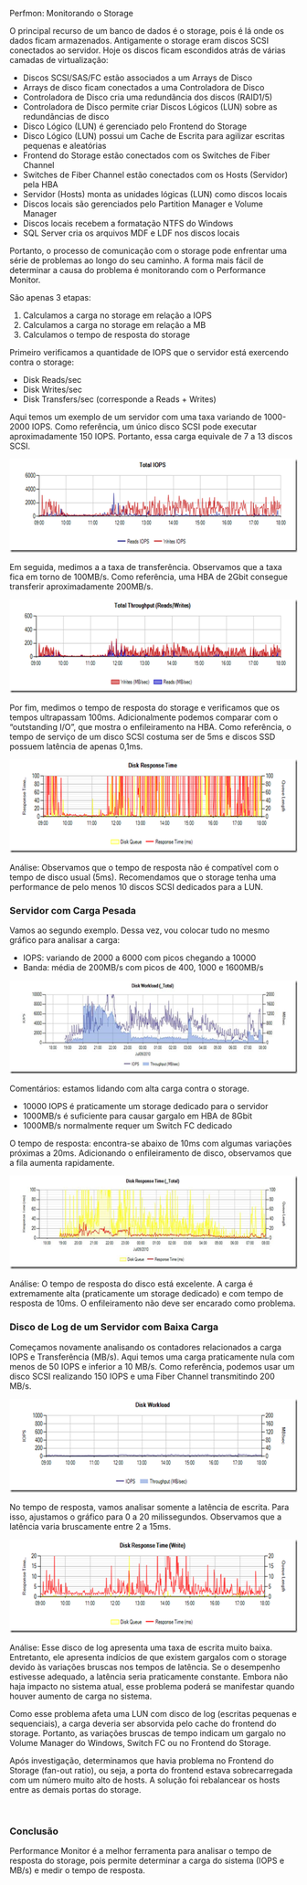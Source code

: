 <a link='https://blogs.msdn.microsoft.com/fcatae/2016/03/01/perfmon-monitorando-o-storage/'>Perfmon: Monitorando o Storage</a>
<p>O principal recurso de um banco de dados é o storage, pois é lá onde os dados ficam armazenados. Antigamente o storage eram discos SCSI conectados ao servidor. Hoje os discos ficam escondidos atrás de várias camadas de virtualização:</p>  <ul>   <li>Discos SCSI/SAS/FC estão associados a um Arrays de Disco</li>    <li>Arrays de disco ficam conectados a uma Controladora de Disco</li>    <li>Controladora de Disco cria uma redundância dos discos (RAID1/5)</li>    <li>Controladora de Disco permite criar Discos Lógicos (LUN) sobre as redundâncias de disco</li>    <li>Disco Lógico (LUN) é gerenciado pelo Frontend do Storage</li>    <li>Disco Lógico (LUN) possui um Cache de Escrita para agilizar escritas pequenas e aleatórias</li>    <li>Frontend do Storage estão conectados com os Switches de Fiber Channel</li>    <li>Switches de Fiber Channel estão conectados com os Hosts (Servidor) pela HBA</li>    <li>Servidor (Hosts) monta as unidades lógicas (LUN) como discos locais</li>    <li>Discos locais são gerenciados pelo Partition Manager e Volume Manager</li>    <li>Discos locais recebem a formatação NTFS do Windows</li>    <li>SQL Server cria os arquivos MDF e LDF nos discos locais</li> </ul>  <p>Portanto, o processo de comunicação com o storage pode enfrentar uma série de problemas ao longo do seu caminho. A forma mais fácil de determinar a causa do problema é monitorando com o Performance Monitor.</p>  <p>São apenas 3 etapas:</p>  <ol>   <li>Calculamos a carga no storage em relação a IOPS</li>    <li>Calculamos a carga no storage em relação a MB</li>    <li>Calculamos o tempo de resposta do storage</li> </ol>  <p>Primeiro verificamos a quantidade de IOPS que o servidor está exercendo contra o storage:</p>  <ul>   <li>Disk Reads/sec</li>    <li>Disk Writes/sec</li>    <li>Disk Transfers/sec (corresponde a Reads + Writes)</li> </ul>  <p>Aqui temos um exemplo de um servidor com uma taxa variando de 1000-2000 IOPS. Como referência, um único disco SCSI pode executar aproximadamente 150 IOPS. Portanto, essa carga equivale de 7 a 13 discos SCSI.</p>  <p><a href="images\1258.image_1B7FF44E.png"><img title="image" style="border-top: 0px;border-right: 0px;border-bottom: 0px;padding-top: 0px;padding-left: 0px;border-left: 0px;padding-right: 0px" border="0" alt="image" src="images\2063.image_thumb_5C9C548A.png" width="644" height="164" /></a></p>  <p>Em seguida, medimos a a taxa de transferência. Observamos que a taxa fica em torno de 100MB/s. Como referência, uma HBA de 2Gbit consegue transferir aproximadamente 200MB/s.</p>  <p><a href="images\6180.image_0B8427D1.png"><img title="image" style="border-top: 0px;border-right: 0px;border-bottom: 0px;padding-top: 0px;padding-left: 0px;border-left: 0px;padding-right: 0px" border="0" alt="image" src="images\6445.image_thumb_4D1E641D.png" width="644" height="164" /></a></p>  <p>Por fim, medimos o tempo de resposta do storage e verificamos que os tempos ultrapassam 100ms. Adicionalmente podemos comparar com o “outstanding I/O”, que mostra o enfileiramento na HBA. Como referência, o tempo de serviço de um disco SCSI costuma ser de 5ms e discos SSD possuem latência de apenas 0,1ms.</p>  <p><a href="images\5148.image_55A1C367.png"><img title="image" style="border-top: 0px;border-right: 0px;border-bottom: 0px;padding-top: 0px;padding-left: 0px;border-left: 0px;padding-right: 0px" border="0" alt="image" src="images\8156.image_thumb_274ACE6B.png" width="644" height="164" /></a></p>  <p>Análise: Observamos que o tempo de resposta não é compatível com o tempo de disco usual (5ms). Recomendamos que o storage tenha uma performance de pelo menos 10 discos SCSI dedicados para a LUN. </p>  <h3>Servidor com Carga Pesada</h3>  <p>Vamos ao segundo exemplo. Dessa vez, vou colocar tudo no mesmo gráfico para analisar a carga:</p>  <ul>   <li>IOPS: variando de 2000 a 6000 com picos chegando a 10000</li>    <li>Banda: média de 200MB/s com picos de 400, 1000 e 1600MB/s</li> </ul>  <p><a href="images\4274.image_06C61F6A.png"><img title="image" style="border-top: 0px;border-right: 0px;border-bottom: 0px;padding-top: 0px;padding-left: 0px;border-left: 0px;padding-right: 0px" border="0" alt="image" src="images\8738.image_thumb_11860770.png" width="644" height="164" /></a></p>            <p>Comentários: estamos lidando com alta carga contra o storage.</p>  <ul>   <li>10000 IOPS é praticamente um storage dedicado para o servidor</li>    <li>1000MB/s é suficiente para causar gargalo em HBA de 8Gbit</li>    <li>1000MB/s normalmente requer um Switch FC dedicado</li> </ul>  <p>O tempo de resposta: encontra-se abaixo de 10ms com algumas variações próximas a 20ms. Adicionando o enfileiramento de disco, observamos que a fila aumenta rapidamente. </p>  <p><a href="images\6787.image_58058829.png"><img title="image" style="border-top: 0px;border-right: 0px;border-bottom: 0px;padding-top: 0px;padding-left: 0px;border-left: 0px;padding-right: 0px" border="0" alt="image" src="images\2553.image_thumb_5E4EEF68.png" width="644" height="164" /></a></p>  <p>Análise: O tempo de resposta do disco está excelente. A carga é extremamente alta (praticamente um storage dedicado) e com tempo de resposta de 10ms. O enfileiramento não deve ser encarado como problema.</p>  <h3>Disco de Log de um Servidor com Baixa Carga</h3>  <p>Começamos novamente analisando os contadores relacionados a carga IOPS e Transferência (MB/s). Aqui temos uma carga praticamente nula com menos de 50 IOPS e inferior a 10 MB/s. Como referência, podemos usar um disco SCSI realizando 150 IOPS e uma Fiber Channel transmitindo 200&#160; MB/s.</p>  <p><a href="images\7571.image_58966673.png"><img title="image" style="border-top: 0px;border-right: 0px;border-bottom: 0px;padding-top: 0px;padding-left: 0px;border-left: 0px;padding-right: 0px" border="0" alt="image" src="images\7024.image_thumb_1C6D2B7C.png" width="644" height="164" /></a></p>  <p>No tempo de resposta, vamos analisar somente a latência de escrita. Para isso, ajustamos o gráfico para 0 a 20 milissegundos. Observamos que a latência varia bruscamente entre 2 a 15ms.</p>  <p><a href="images\5531.image_2C0FC73E.png"><img title="image" style="border-top: 0px;border-right: 0px;border-bottom: 0px;padding-top: 0px;padding-left: 0px;border-left: 0px;padding-right: 0px" border="0" alt="image" src="images\8272.image_thumb_29699C3E.png" width="644" height="164" /></a></p>  <p>Análise: Esse disco de log apresenta uma taxa de escrita muito baixa. Entretanto, ele apresenta indícios de que existem gargalos com o storage devido às variações bruscas nos tempos de latência. Se o desempenho estivesse adequado, a latência seria praticamente constante. Embora não haja impacto no sistema atual, esse problema poderá se manifestar quando houver aumento de carga no sistema.</p>  <p>Como esse problema afeta uma LUN com disco de log (escritas pequenas e sequenciais), a carga deveria ser absorvida pelo cache do frontend do storage. Portanto, as variações bruscas de tempo indicam um gargalo no Volume Manager do Windows, Switch FC ou no Frontend do Storage. </p>  <p>Após investigação, determinamos que havia problema no Frontend do Storage (fan-out ratio), ou seja, a porta do frontend estava sobrecarregada com um número muito alto de hosts. A solução foi rebalancear os hosts entre as demais portas do storage.</p>  <p>&#160;</p>  <h3>Conclusão</h3>  <p>Performance Monitor é a melhor ferramenta para analisar o tempo de resposta do storage, pois permite determinar a carga do sistema (IOPS e MB/s) e medir o tempo de resposta. </p>
